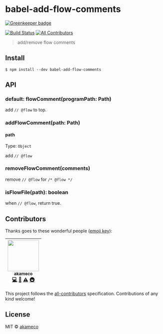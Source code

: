 # babel-add-flow-comments

[![Greenkeeper badge](https://badges.greenkeeper.io/akameco/babel-add-flow-comments.svg)](https://greenkeeper.io/)

[![Build Status](https://travis-ci.org/akameco/babel-add-flow-comments.svg?branch=master)](https://travis-ci.org/akameco/babel-add-flow-comments)
[![All Contributors](https://img.shields.io/badge/all_contributors-1-orange.svg?style=flat-square)](#contributors)

> add/remove flow comments

## Install

```
$ npm install --dev babel-add-flow-comments
```

## API

### default: flowComment(programPath: Path)

add `// @flow` to top.

### addFlowComment(path: Path)

#### path

Type: `Object`

add `// @flow`

### removeFlowComment(comments)

remove `// @flow` for `/* @flow */`

### isFlowFile(path): boolean

when `// @flow`, return true.

## Contributors

Thanks goes to these wonderful people ([emoji key](https://github.com/kentcdodds/all-contributors#emoji-key)):

<!-- ALL-CONTRIBUTORS-LIST:START - Do not remove or modify this section -->

<!-- prettier-ignore -->
| [<img src="https://avatars2.githubusercontent.com/u/4002137?v=4" width="100px;"/><br /><sub><b>akameco</b></sub>](http://akameco.github.io)<br />[💻](https://github.com/akameco/babel-add-flow-comments/commits?author=akameco "Code") [📖](https://github.com/akameco/babel-add-flow-comments/commits?author=akameco "Documentation") [⚠️](https://github.com/akameco/babel-add-flow-comments/commits?author=akameco "Tests") [🚇](#infra-akameco "Infrastructure (Hosting, Build-Tools, etc)") |
| :---: |

<!-- ALL-CONTRIBUTORS-LIST:END -->

This project follows the [all-contributors](https://github.com/kentcdodds/all-contributors) specification. Contributions of any kind welcome!

## License

MIT © [akameco](http://akameco.github.io)
